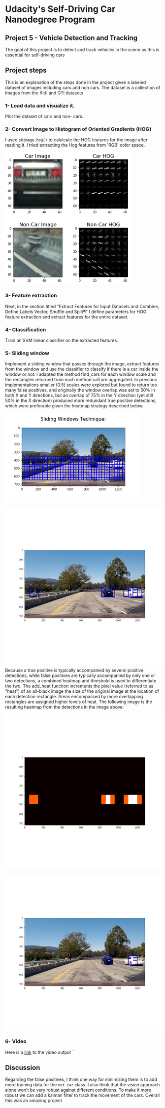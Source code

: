 # Udacity's Self-Driving Car Nanodegree Program

## Project 5 - Vehicle Detection and Tracking
The goal of this project is to detect and track vehicles in the scene as this is essential for self-driving cars

## Project steps
This is an explanation of the steps done in the project given a labeled dataset of images including cars and non cars. The dataset is a collection of Images from the Kitti and GTI datasets


### 1- Load data and visualize it.
Plot the dataset of cars and non- cars.

### 2- Convert Image to Histogram of Oriented Gradients (HOG)
I used `skimage.hog()` to calulcate the HOG features for the image after reading it.
I tried extracting the Hog features from 'RGB' color space.

![Screenshot](./output_images/Hog.png)

### 3- Feature extraction
Next, in the section titled "Extract Features for Input Datasets and Combine, Define Labels Vector, Shuffle and Split¶" I define parameters for HOG feature extraction and extract features for the entire dataset.

### 4- Classification
Train an SVM linear classifier on the extracted features.

### 5- Sliding window
Implement a sliding window that passes through the image, extract features from the window and use the classifier to classify if there is a car inside the window or not. I adapted the method find_cars for each window scale and the rectangles returned from each method call are aggregated. In previous implementations smaller (0.5) scales were explored but found to return too many false positives, and originally the window overlap was set to 50% in both X and Y directions, but an overlap of 75% in the Y direction (yet still 50% in the X direction) produced more redundant true positive detections, which were preferable given the heatmap strategy described below.

![Screenshot](./output_images/sliding_windows.png)

![Screenshot](./output_images/squares.png)


Because a true positive is typically accompanied by several positive detections, while false positives are typically accompanied by only one or two detections, a combined heatmap and threshold is used to differentiate the two. The add_heat function increments the pixel value (referred to as "heat") of an all-black image the size of the original image at the location of each detection rectangle. Areas encompassed by more overlapping rectangles are assigned higher levels of heat. The following image is the resulting heatmap from the detections in the image above:

![Screenshot](./output_images/heatmap.png)

![Screenshot](./output_images/bbox.png)

### 6- Video
Here is a [link](https://youtu.be/B4qtTuawp88) to the video output
``

## Discussion
Regarding the false positives, I think one way for minimizing them is to add more training data for the `not car` class.
I also think that the vision approach alone won't be very robust against different conditions. To make it more robust we can add a kalman filter to track the movement of the cars.
Overall this was an amazing project
